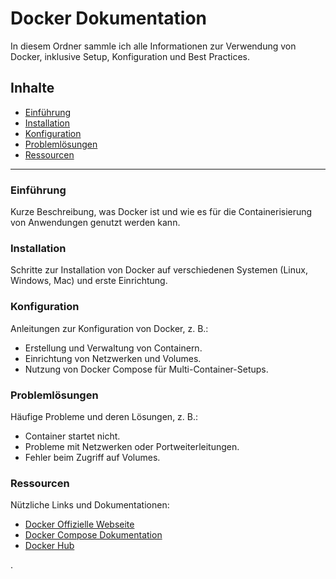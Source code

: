 # Docker Dokumentation

In diesem Ordner sammle ich alle Informationen zur Verwendung von Docker, inklusive Setup, Konfiguration und Best Practices.

## Inhalte

- [Einführung](#einführung)
- [Installation](#installation)
- [Konfiguration](#konfiguration)
- [Problemlösungen](#problemlösungen)
- [Ressourcen](#ressourcen)

---

### Einführung
Kurze Beschreibung, was Docker ist und wie es für die Containerisierung von Anwendungen genutzt werden kann.

### Installation
Schritte zur Installation von Docker auf verschiedenen Systemen (Linux, Windows, Mac) und erste Einrichtung.

### Konfiguration
Anleitungen zur Konfiguration von Docker, z. B.:
- Erstellung und Verwaltung von Containern.
- Einrichtung von Netzwerken und Volumes.
- Nutzung von Docker Compose für Multi-Container-Setups.

### Problemlösungen
Häufige Probleme und deren Lösungen, z. B.:
- Container startet nicht.
- Probleme mit Netzwerken oder Portweiterleitungen.
- Fehler beim Zugriff auf Volumes.

### Ressourcen
Nützliche Links und Dokumentationen:
- [Docker Offizielle Webseite](https://www.docker.com/)
- [Docker Compose Dokumentation](https://docs.docker.com/compose/)
- [Docker Hub](https://hub.docker.com/)

.
